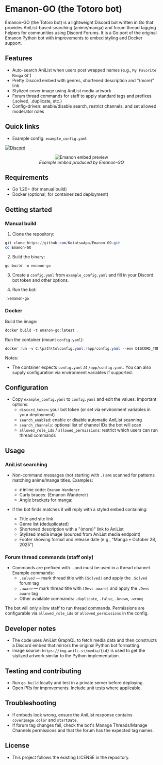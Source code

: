 # Emanon-GO (the Totoro bot)

Emanon-GO (the Totoro bot) is a lightweight Discord bot written in Go that provides AniList-based
searching (anime/manga) and forum thread tagging helpers for communities using
Discord Forums. It is a Go port of the original Emanon Python bot with
improvements to embed styling and Docker support.

## Features
- Auto-search AniList when users post wrapped names (e.g., `My Favorite Manga` or <My Manga>)
- Pretty Discord embed with genres, shortened description and "(more)" link
- Stylized cover image using AniList media artwork
- Forum thread commands for staff to apply standard tags and prefixes (.solved, .duplicate, etc.)
- Config-driven: enable/disable search, restrict channels, and set allowed moderator roles

## Quick links
- Example config: `example_config.yaml`

[![Discord](https://img.shields.io/discord/898363402467045416?color=5865f2&label=discord)](https://discord.gg/NNJ5RgVBC5)

<p align="center">
	<img src="https://user-images.githubusercontent.com/61558546/179259314-6b71a9c7-ed1e-4ef2-95d3-11ec512f2180.png" alt="Emanon embed preview" style="max-width:100%;height:auto;" />
	<br/>
	<em>Example embed produced by Emanon-GO</em>
</p>

## Requirements
- Go 1.20+ (for manual build)
- Docker (optional, for containerized deployment)

## Getting started

### Manual build

1. Clone the repository:

```powershell
git clone https://github.com/KotatsuApp/Emanon-GO.git
cd Emanon-GO
```

2. Build the binary:

```powershell
go build -o emanon-go
```

3. Create a `config.yaml` from `example_config.yaml` and fill in your Discord bot token and other options.

4. Run the bot:

```powershell
.\emanon-go
```

### Docker

Build the image:

```powershell
docker build -t emanon-go:latest .
```

Run the container (mount `config.yaml`):

```powershell
docker run -v C:\path\to\config.yaml:/app/config.yaml --env DISCORD_TOKEN="YOUR_TOKEN" --name emanon-go emanon-go:latest
```

Notes:
- The container expects `config.yaml` at `/app/config.yaml`. You can also supply configuration via environment variables if supported.

## Configuration
- Copy `example_config.yaml` to `config.yaml` and edit the values. Important options:
  - `discord_token`: your bot token (or set via environment variables in your deployment)
  - `search_enabled`: enable or disable automatic AniList scanning
  - `search_channels`: optional list of channel IDs the bot will scan
  - `allowed_role_ids` / `allowed_permissions`: restrict which users can run thread commands

## Usage

### AniList searching
- Non-command messages (not starting with `.`) are scanned for patterns matching anime/manga titles. Examples:
  - `#` inline code: `Emanon Wanderer`
  - Curly braces: {Emanon Wanderer}
  - Angle brackets for manga: <Emanon Wanderer>

- If the bot finds matches it will reply with a styled embed containing:
  - Title and site link
  - Genre list (deduplicated)
  - Shortened description with a "(more)" link to AniList
  - Stylized media image (sourced from AniList media endpoint)
  - Footer showing format and release date (e.g., "Manga • October 28, 2025")

### Forum thread commands (staff only)
- Commands are prefixed with `.` and must be used in a thread channel. Example commands:
  - `.solved` — mark thread title with `[Solved]` and apply the `.Solved` forum tag
  - `.aware` — mark thread title with `[Devs aware]` and apply the `.Devs aware` tag
  - Other available commands: `.duplicate`, `.false`, `.known`, `.wrong`

The bot will only allow staff to run thread commands. Permissions are configurable via `allowed_role_ids` or `allowed_permissions` in the config.

## Developer notes
- The code uses AniList GraphQL to fetch media data and then constructs a Discord embed that mirrors the original Python bot formatting.
- Image source: `https://img.anili.st/media/{id}` is used to get the stylized artwork similar to the Python implementation.

## Testing and contributing
- Run `go build` locally and test in a private server before deploying.
- Open PRs for improvements. Include unit tests where applicable.

## Troubleshooting
- If embeds look wrong, ensure the AniList response contains `coverImage.color` and `startDate`.
- If forum tag changes fail, check the bot's Manage Threads/Manage Channels permissions and that the forum has the expected tag names.

## License
- This project follows the existing LICENSE in the repository.
